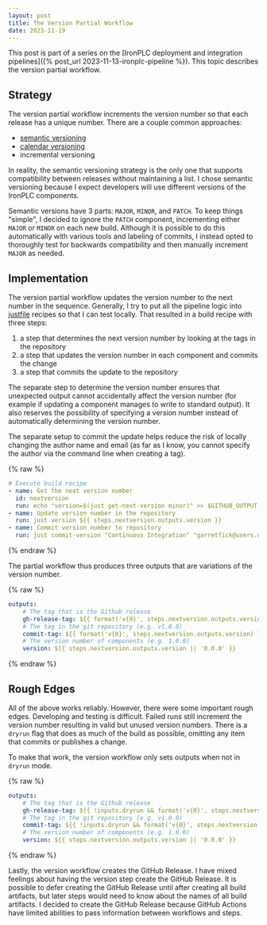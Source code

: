 ```yaml
---
layout: post
title: The Version Partial Workflow
date: 2023-11-19
---
```


This post is part of a series on the [IronPLC deployment and integration pipelines]({% post_url 2023-11-13-ironplc-pipeline %}).
This topic describes the version partial workflow.

## Strategy

The version partial workflow increments the version number so that each release
has a unique number. There are a couple common approaches:

* [semantic versioning](https://semver.org/)
* [calendar versioning](https://calver.org/)
* incremental versioning

In reality, the semantic versioning strategy is the only one that supports
compatibility between releases without maintaining a list. I chose semantic
versioning because I expect developers will use different versions of the IronPLC
components.

Semantic versions have 3 parts: `MAJOR`, `MINOR`, and `PATCH`. To keep things
"simple", I decided to ignore the `PATCH` component, incrementing either `MAJOR`
or `MINOR` on each new build. Although it is possible to do this automatically
with various tools and labeling of commits, I instead opted to thoroughly test
for backwards compatibility and then manually increment `MAJOR` as needed.

## Implementation

The version partial workflow updates the version number to the next number in the
sequence. Generally, I try to put all the pipeline logic into [justfile](https://just.systems/)
recipes so that I can test locally. That resulted in a build recipe with three steps:

1. a step that determines the next version number by looking at the tags in the repository
2. a step that updates the version number in each component and commits the change
3. a step that commits the update to the repository

The separate step to determine the version number ensures that unexpected output cannot
accidentally affect the version number (for example if updating a component manages to write
to standard output). It also reserves the possibility of specifying a version number instead
of automatically determining the version number.

The separate setup to commit the update helps reduce the risk of locally changing the author
name and email (as far as I know, you cannot specify the author via the command line when
creating a tag).

{% raw %}
```yaml
# Execute build recipe
- name: Get the next version number
  id: nextversion
  run: echo "version=$(just get-next-version minor)" >> $GITHUB_OUTPUT
- name: Update version number in the repository
  run: just version ${{ steps.nextversion.outputs.version }}
- name: Commit version number to repository
  run: just commit-version "Continuous Integration" "garretfick@users.noreply.github.com" ${{ steps.nextversion.outputs.version }} 
```
{% endraw %}

The partial workflow thus produces three outputs that are variations of the version number.

{% raw %}
```yaml
outputs:
    # The tag that is the Github release
    gh-release-tag: ${{ format('v{0}', steps.nextversion.outputs.version) }}
    # The tag in the git repository (e.g. v1.0.0)
    commit-tag: ${{ format('v{0}', steps.nextversion.outputs.version) }}
    # The version number of components (e.g. 1.0.0)
    version: ${{ steps.nextversion.outputs.version || '0.0.0' }}
```
{% endraw %}

## Rough Edges

All of the above works reliably. However, there were some important rough edges. Developing and testing is difficult. Failed runs still increment the version number resulting in valid but unused version numbers. There is a `dryrun` flag
that does as much of the build as possible, omitting any item that commits or publishes a change.

To make that work, the version workflow only sets outputs when not in `dryrun` mode.

{% raw %}
```yaml
outputs:
    # The tag that is the Github release
    gh-release-tag: ${{ !inputs.dryrun && format('v{0}', steps.nextversion.outputs.version) || '' }}
    # The tag in the git repository (e.g. v1.0.0)
    commit-tag: ${{ !inputs.dryrun && format('v{0}', steps.nextversion.outputs.version) || '' }}
    # The version number of components (e.g. 1.0.0)
    version: ${{ steps.nextversion.outputs.version || '0.0.0' }}
```
{% endraw %}

Lastly, the version workflow creates the GitHub Release.
I have mixed feelings about having the version step create the GitHub Release. It is possible to defer
creating the GitHub Release until after creating all build artifacts, but later steps would need to know
about the names of all build artifacts. I decided to create the GitHub Release because GitHub Actions
have limited abilities to pass information between workflows and steps.